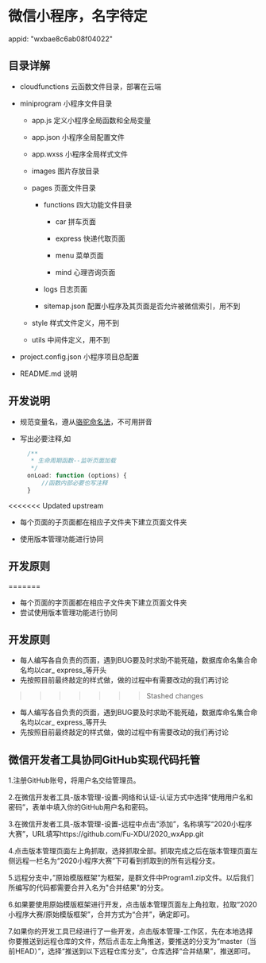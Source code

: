 # 微信小程序，名字待定

appid: "wxbae8c6ab08f04022"

## 目录详解

+ cloudfunctions 云函数文件目录，部署在云端

+ miniprogram 小程序文件目录

   + app.js 定义小程序全局函数和全局变量

   + app.json 小程序全局配置文件

   + app.wxss 小程序全局样式文件

   + images 图片存放目录

   + pages 页面文件目录

      + functions 四大功能文件目录

         + car 拼车页面

         + express 快递代取页面

         + menu 菜单页面

         + mind 心理咨询页面

      + logs 日志页面

      + sitemap.json  配置小程序及其页面是否允许被微信索引，用不到

   + style 样式文件定义，用不到

   + utils 中间件定义，用不到

+ project.config.json 小程序项目总配置

+ README.md 说明   

## 开发说明

+ 规范变量名，遵从[骆驼命名法](https://blog.csdn.net/jerry11112/article/details/84985026)，不可用拼音

+ 写出必要注释,如

  ```javascript
    /**
     * 生命周期函数--监听页面加载
     */
    onLoad: function (options) {
  		//函数内部必要也写注释
    }
  ```

<<<<<<< Updated upstream
+ 每个页面的子页面都在相应子文件夹下建立页面文件夹

+ 使用版本管理功能进行协同

## 开发原则
=======
+ 每个页面的字页面都在相应子文件夹下建立页面文件夹
+ 尝试使用版本管理功能进行协同

## 开发原则

+ 每人编写各自负责的页面，遇到BUG要及时求助不能死磕，数据库命名集合命名均以car_ express_等开头
+ 先按照目前最终敲定的样式做，做的过程中有需要改动的我们再讨论
>>>>>>> Stashed changes

+ 每人编写各自负责的页面，遇到BUG要及时求助不能死磕，数据库命名集合命名均以car_ express_等开头
+ 先按照目前最终敲定的样式做，做的过程中有需要改动的我们再讨论

## 微信开发者工具协同GitHub实现代码托管

1.注册GitHub账号，将用户名交给管理员。

2.在微信开发者工具-版本管理-设置-网络和认证-认证方式中选择“使用用户名和密码”，表单中填入你的GitHub用户名和密码。

3.在微信开发者工具-版本管理-设置-远程中点击“添加”，名称填写“2020小程序大赛”，URL填写https://github.com/Fu-XDU/2020_wxApp.git

4.点击版本管理页面左上角抓取，选择抓取全部。抓取完成之后在版本管理页面左侧远程一栏名为“2020小程序大赛”下可看到抓取到的所有远程分支。

5.远程分支中，”原始模版框架”为框架，是群文件中Program1.zip文件。以后我们所编写的代码都需要合并入名为"合并结果"的分支。

6.如果要使用原始模版框架进行开发，点击版本管理页面左上角拉取，拉取“2020小程序大赛/原始模版框架”，合并方式为“合并”，确定即可。

7.如果你的开发工具已经进行了一些开发，点击版本管理-工作区，先在本地选择你要推送到远程仓库的文件，然后点击左上角推送，要推送的分支为“master（当前HEAD）”，选择“推送到以下远程仓库分支”，仓库选择“合并结果”，推送即可。